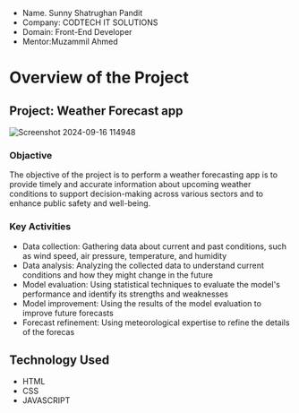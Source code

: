 * Name. Sunny Shatrughan Pandit
* Company: CODTECH IT SOLUTIONS
* Domain: Front-End Developer
* Mentor:Muzammil Ahmed

# Overview of the Project

## Project: Weather Forecast app

![Screenshot 2024-09-16 114948](https://github.com/user-attachments/assets/298f941e-1f70-4ef8-ba5c-f31e2134fd1f)


### Objactive
The objective of the project is to perform a weather forecasting app is to provide timely and accurate information about upcoming weather conditions to support decision-making across various sectors and to enhance public safety and well-being.

### Key Activities 
* Data collection: Gathering data about current and past conditions, such as wind speed, air pressure, temperature, and humidity 
* Data analysis: Analyzing the collected data to understand current conditions and how they might change in the future 
* Model evaluation: Using statistical techniques to evaluate the model's performance and identify its strengths and weaknesses 
* Model improvement: Using the results of the model evaluation to improve future forecasts 
* Forecast refinement: Using meteorological expertise to refine the details of the forecas

## Technology Used 
* HTML
* CSS
* JAVASCRIPT 
